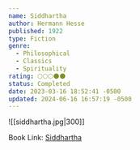 ```yaml
---
name: Siddhartha
author: Hermann Hesse
published: 1922
type: Fiction
genre:
  - Philosophical
  - Classics
  - Spirituality
rating: 🌕🌕🌕🌑🌑
status: Completed
date: 2023-03-16 18:52:41 -0500
updated: 2024-06-16 16:57:19 -0500
---
```


![[siddhartha.jpg|300]]

Book Link: [Siddhartha](https://www.goodreads.com/book/show/52036.Siddhartha)
